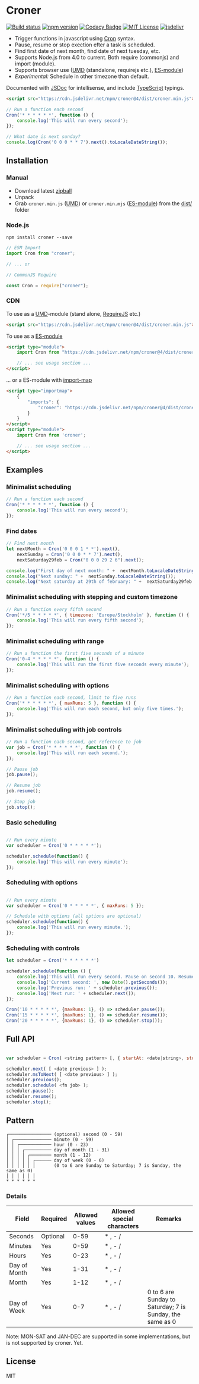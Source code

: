 # Croner

[![Build status](https://travis-ci.org/Hexagon/croner.svg)](https://travis-ci.org/Hexagon/croner) [![npm version](https://badge.fury.io/js/croner.svg)](https://badge.fury.io/js/croner) [![Codacy Badge](https://app.codacy.com/project/badge/Grade/4978bdbf495941c087ecb32b120f28ff)](https://www.codacy.com/gh/Hexagon/croner/dashboard?utm_source=github.com&amp;utm_medium=referral&amp;utm_content=Hexagon/croner&amp;utm_campaign=Badge_Grade)
[![MIT License](https://img.shields.io/badge/license-MIT-blue.svg)](https://github.com/Hexagon/croner/blob/master/LICENSE) [![jsdelivr](https://data.jsdelivr.com/v1/package/npm/croner/badge?style=rounded)](https://www.jsdelivr.com/package/npm/croner)

*   Trigger functions in javascript using [Cron](https://en.wikipedia.org/wiki/Cron#CRON_expression) syntax.
*   Pause, resume or stop exection efter a task is scheduled.
*   Find first date of next month, find date of next tuesday, etc.
*   Supports Node.js from 4.0 to current. Both require (commonjs) and import (module).
*   Supports browser use ([UMD](https://github.com/umdjs/umd) (standalone, requirejs etc.), [ES-module](https://developer.mozilla.org/en-US/docs/Web/JavaScript/Guide/Modules))
*   *Experimental:* Schedule in other timezone than default.

Documented with [JSDoc](https://jsdoc.app/) for intellisense, and include [TypeScript](https://www.typescriptlang.org/) typings.

```html
<script src="https://cdn.jsdelivr.net/npm/croner@4/dist/croner.min.js"></script>
```

```javascript
// Run a function each second
Cron('* * * * * *', function () {
	console.log('This will run every second');
});

// What date is next sunday?
console.log(Cron('0 0 0 * * 7').next().toLocaleDateString());
```

## Installation

### Manual

*   Download latest [zipball](http://github.com/Hexagon/croner/zipball/master/)
*   Unpack
*   Grab ```croner.min.js``` ([UMD](https://github.com/umdjs/umd)) or ```croner.min.mjs``` ([ES-module](https://developer.mozilla.org/en-US/docs/Web/JavaScript/Guide/Modules)) from the [dist/](/dist) folder

### Node.js

```npm install croner --save```

```javascript
// ESM Import
import Cron from "croner";

// ... or

// CommonJS Require

const Cron = require("croner");
```

### CDN

To use as a [UMD](https://github.com/umdjs/umd)-module (stand alone, [RequireJS](https://requirejs.org/) etc.)

```html
<script src="https://cdn.jsdelivr.net/npm/croner@4/dist/croner.min.js"></script>
```

To use as a [ES-module](https://developer.mozilla.org/en-US/docs/Web/JavaScript/Guide/Modules)

```html
<script type="module">
	import Cron from "https://cdn.jsdelivr.net/npm/croner@4/dist/croner.min.mjs";

	// ... see usage section ...
</script>
```

... or a ES-module with [import-map](https://github.com/WICG/import-maps)
```html
<script type="importmap">
	{
		"imports": {
			"croner": "https://cdn.jsdelivr.net/npm/croner@4/dist/croner.min.mjs"
		}
	}
</script>
<script type="module">
	import Cron from 'croner';

	// ... see usage section ...
</script>
```

## Examples 

### Minimalist scheduling
```javascript
// Run a function each second
Cron('* * * * * *', function () {
	console.log('This will run every second');
});
```

### Find dates
```javascript
// Find next month
let nextMonth = Cron('0 0 0 1 * *').next(),
	nextSunday = Cron('0 0 0 * * 7').next(),
	nextSaturday29feb = Cron("0 0 0 29 2 6").next();

console.log("First day of next month: " +  nextMonth.toLocaleDateString());
console.log("Next sunday: " +  nextSunday.toLocaleDateString());
console.log("Next saturday at 29th of february: " +  nextSaturday29feb.toLocaleDateString());  // 2048-02-29
```

### Minimalist scheduling with stepping and custom timezone
```javascript
// Run a function every fifth second
Cron('*/5 * * * * *', { timezone: 'Europe/Stockholm' }, function () {
	console.log('This will run every fifth second');
});
```

### Minimalist scheduling with range
```javascript
// Run a function the first five seconds of a minute
Cron('0-4 * * * * *', function () {
	console.log('This will run the first five seconds every minute');
});
```

### Minimalist scheduling with options
```javascript
// Run a function each second, limit to five runs
Cron('* * * * * *', { maxRuns: 5 }, function () {
	console.log('This will run each second, but only five times.');
});
```

### Minimalist scheduling with job controls
```javascript
// Run a function each second, get reference to job
var job = Cron('* * * * * *', function () {
	console.log('This will run each second.');
});

// Pause job
job.pause();

// Resume job
job.resume();

// Stop job
job.stop();

```

### Basic scheduling
```javascript

// Run every minute
var scheduler = Cron('0 * * * * *');

scheduler.schedule(function() {
	console.log('This will run every minute');
});
```

### Scheduling with options
```javascript

// Run every minute
var scheduler = Cron('0 * * * * *', { maxRuns: 5 });

// Schedule with options (all options are optional)
scheduler.schedule(function() {
	console.log('This will run every minute.');
});
```
### Scheduling with controls
```javascript
let scheduler = Cron('* * * * * *')

scheduler.schedule(function () {
	console.log('This will run every second. Pause on second 10. Resume on second 15. And quit on second 20.');
	console.log('Current second: ', new Date().getSeconds());
	console.log('Previous run: ' + scheduler.previous());
	console.log('Next run: ' + scheduler.next());
});

Cron('10 * * * * *', {maxRuns: 1}, () => scheduler.pause());
Cron('15 * * * * *', {maxRuns: 1}, () => scheduler.resume());
Cron('20 * * * * *', {maxRuns: 1}, () => scheduler.stop());
```

## Full API
```javascript

var scheduler = Cron( <string pattern> [, { startAt: <date|string>, stopAt: <date|string>, maxRuns: <integer>, timezone: <string> } ] [, <function job> ] )

scheduler.next( [ <date previous> ] );
scheduler.msToNext( [ <date previous> ] );
scheduler.previous();
scheduler.schedule( <fn job> );
scheduler.pause();
scheduler.resume();
scheduler.stop();

```

## Pattern

```
┌──────────────── (optional) second (0 - 59)
│ ┌────────────── minute (0 - 59)
│ │ ┌──────────── hour (0 - 23)
│ │ │ ┌────────── day of month (1 - 31)
│ │ │ │ ┌──────── month (1 - 12)
│ │ │ │ │ ┌────── day of week (0 - 6) 
│ │ │ │ │ │       (0 to 6 are Sunday to Saturday; 7 is Sunday, the same as 0)
│ │ │ │ │ │
* * * * * *
```

### Details

| Field        | Required | Allowed values | Allowed special characters | Remarks                               |
|--------------|----------|----------------|----------------------------|---------------------------------------|
| Seconds      | Optional | 0-59           | * , - /                    |                                       |
| Minutes      | Yes      | 0-59           | * , - /                    |                                       |
| Hours        | Yes      | 0-23           | * , - /                    |                                       |
| Day of Month | Yes      | 1-31           | * , - /                    |                                       |
| Month        | Yes      | 1-12           | * , - /                    |                                       |
| Day of Week  | Yes      | 0-7            | * , - /                    | 0 to 6 are Sunday to Saturday; 7 is Sunday, the same as 0 |

Note: MON-SAT and JAN-DEC are supported in some implementations, but is not supported by croner. Yet.

## License

MIT
